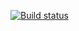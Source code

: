 [![Build status](https://ci.appveyor.com/api/projects/status/0dp3hqn8xutav0xd?svg=true)](https://ci.appveyor.com/project/Katiqa/echo)